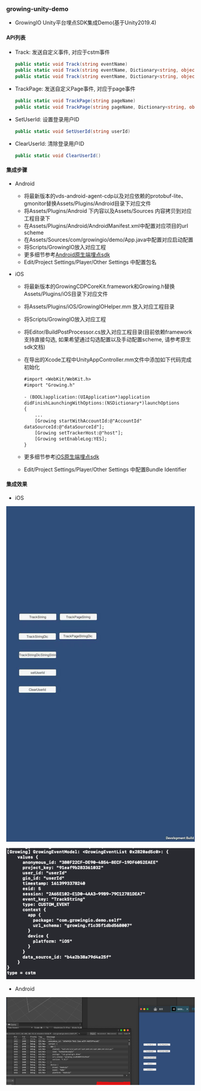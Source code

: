 ### growing-unity-demo

* GrowingIO Unity平台埋点SDK集成Demo(基于Unity2019.4)

#### API列表

* Track: 发送自定义事件, 对应于cstm事件

  ```C#
  public static void Track(string eventName)
  public static void Track(string eventName, Dictionary<string, object> var)
  public static void Track(string eventName, Dictionary<string, object> var, String itemId, String itemKey)
  ```

* TrackPage: 发送自定义Page事件, 对应于page事件

  ```C#
  public static void TrackPage(string pageName)
  public static void TrackPage(string pageName, Dictionary<string, object> var)
  ```

* SetUserId: 设置登录用户ID

  ```c#
  public static void SetUserId(string userId)
  ```

* ClearUserId: 清除登录用户ID

  ```C#
  public static void ClearUserId()
  ```

#### 集成步骤

* Android

  * 将最新版本的vds-android-agent-cdp以及对应依赖的protobuf-lite、gmonitor替换Assets/Plugins/Android目录下对应文件
  * 将Assets/Plugins/Android 下内容以及Assets/Sources 内容拷贝到对应工程目录下
  * 在Assets/Plugins/Android/AndroidManifest.xml中配置对应项目的url scheme
  * 在Assets/Sources/com/growingio/demo/App.java中配置对应启动配置
  * 将Scripts/GrowingIO放入对应工程
  * 更多细节参考[Android原生端埋点sdk](https://docs.growingio.com/op/developer-manual/sdkintegrated/cdp/android-sdk)
  * Edit/Project Settings/Player/Other Settings 中配置包名

* iOS

  * 将最新版本的GrowingCDPCoreKit.framework和Growing.h替换Assets/Plugins/iOS目录下对应文件

  * 将Assets/Plugins/iOS/GrowingIOHelper.mm 放入对应工程目录

  * 将Scripts/GrowingIO放入对应工程

  * 将Editor/BuildPostProcessor.cs放入对应工程目录(目前依赖framework支持直接勾选, 如果希望通过勾选配置以及手动配置scheme, 请参考原生sdk文档)

  * 在导出的Xcode工程中UnityAppController.mm文件中添加如下代码完成初始化

    ```objc
    #import <WebKit/WebKit.h>
    #import "Growing.h"
    
    - (BOOL)application:(UIApplication*)application didFinishLaunchingWithOptions:(NSDictionary*)launchOptions
    {
      	...
        [Growing startWithAccountId:@"AccountId" dataSourceId:@"dataSourceId"];
        [Growing setTrackerHost:@"host"];
        [Growing setEnableLog:YES];
    }
    ```

  * 更多细节参考[iOS原生端埋点sdk](https://docs.growingio.com/op/developer-manual/sdkintegrated/cdp/ios-sdk)
  * Edit/Project Settings/Player/Other Settings 中配置Bundle Identifier

#### 集成效果

* iOS

![image-20210222192400866](./image-20210222192400866.png)

![image-20210222192626281](./image-20210222192626281.png)

* Android

![image-20210222195150847](./image-20210222195150847.png)
